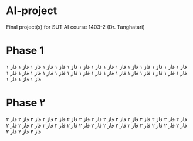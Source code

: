 # AI-project
Final project(s) for SUT AI course 1403-2 (Dr. Tanghatari)

# Phase 1
فاز ۱ فاز ۱ فاز ۱ فاز ۱ فاز ۱ فاز ۱ فاز ۱ فاز ۱ فاز ۱ فاز ۱ فاز ۱ فاز ۱ فاز ۱ فاز ۱ فاز ۱ فاز ۱ فاز ۱ فاز ۱ فاز ۱ فاز ۱ فاز ۱ فاز ۱ فاز ۱ فاز ۱ فاز ۱ فاز ۱ فاز ۱ فاز ۱ فاز ۱ فاز ۱ فاز ۱ فاز ۱ فاز ۱ 
# Phase ۲
فاز ۲ فاز ۲ فاز ۲ فاز ۲ فاز ۲ فاز ۲ فاز ۲ فاز ۲ فاز ۲ فاز ۲ فاز ۲ فاز ۲ فاز ۲ فاز ۲ فاز ۲ فاز ۲ فاز ۲ فاز ۲ فاز ۲ فاز ۲ فاز ۲ فاز ۲ فاز ۲ فاز ۲ فاز ۲ فاز ۲ فاز ۲ فاز ۲ فاز ۲ فاز ۲ فاز ۲ فاز ۲ فاز ۲
